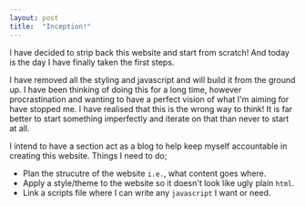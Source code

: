 ```yaml
---
layout: post
title:  "Inception!"
---
```


I have decided to strip back this website and start from scratch! And today is the day I have finally taken the first steps.

I have removed all the styling and javascript and will build it from the ground up. I have been thinking of doing this for a long time, however procrastination and wanting to have a perfect vision of what I'm aiming for have stopped me. I have realised that this is the wrong way to think! It is far better to start something imperfectly and iterate on that than never to start at all.

I intend to have a section act as a blog to help keep myself accountable in creating this website. Things I need to do;

* Plan the strucutre of the website `i.e.`, what content goes where.
* Apply a style/theme to the website so it doesn't look like ugly plain `html`.
* Link a scripts file where I can write any `javascript` I want or need.
